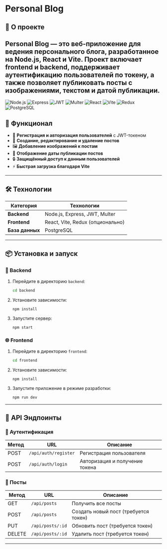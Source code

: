 # Personal Blog

&#x20;

## 📝 О проекте

**Personal Blog** — это веб-приложение для ведения персонального блога, разработанное на **Node.js**, **React** и **Vite**. Проект включает **frontend** и **backend**, поддерживает аутентификацию пользователей по токену, а также позволяет публиковать посты с изображениями, текстом и датой публикации.
---
![Node.js](https://img.shields.io/badge/Node.js-16-green?logo=node.js)
![Express](https://img.shields.io/badge/Express-4.17-blue?logo=express)
![JWT](https://img.shields.io/badge/JWT-Auth-orange?logo=jsonwebtokens)
![Multer](https://img.shields.io/badge/Multer-File_Upload-purple?logo=multer)
![React](https://img.shields.io/badge/React-18-blue?logo=react)
![Vite](https://img.shields.io/badge/Vite-2.9-purple?logo=vite)
![Redux](https://img.shields.io/badge/Redux-Toolkit-yellow?logo=redux)
![PostgreSQL](https://img.shields.io/badge/PostgreSQL-DB-brightgreen?logo=postgresql)


## 🚀 Функционал

- 📌 **Регистрация и авторизация пользователей** с JWT-токеном
- 📝 **Создание, редактирование и удаление постов**
- 🖼 **Добавление изображений к постам**
- 📅 **Отображение даты публикации постов**
- 🔒 **Защищённый доступ к данным пользователей**
- ⚡ **Быстрая загрузка благодаря Vite**

---

## 🛠️ Технологии

| Категория         | Технологии                       |
| ----------------- | -------------------------------- |
| **Backend**       | Node.js, Express, JWT, Multer    |
| **Frontend**      | React, Vite, Redux (опционально) |
| **База данных**   | PostgreSQL           |

---

## 📦 Установка и запуск

### 🔧 Backend

1. Перейдите в директорию `backend`:
    ```sh
    cd backend
    ```
2. Установите зависимости:
    ```sh
    npm install
    ```
3. Запустите сервер:
    ```sh
    npm start
    ```

### 🌐 Frontend

1. Перейдите в директорию `frontend`:
    ```sh
    cd frontend
    ```
2. Установите зависимости:
    ```sh
    npm install
    ```
3. Запустите приложение в режиме разработки:
    ```sh
    npm run dev
    ```

---

## 📌 API Эндпоинты

### 📍 Аутентификация

| Метод | URL                  | Описание                       |
| ----- | -------------------- | ------------------------------ |
| POST  | `/api/auth/register` | Регистрация пользователя       |
| POST  | `/api/auth/login`    | Авторизация и получение токена |

### 📍 Посты

| Метод  | URL              | Описание                             |
| ------ | ---------------- | ------------------------------------ |
| GET    | `/api/posts`     | Получить все посты                   |
| POST   | `/api/posts`     | Создать новый пост (требуется токен) |
| PUT    | `/api/posts/:id` | Обновить пост (требуется токен)      |
| DELETE | `/api/posts/:id` | Удалить пост (требуется токен)       |

---
